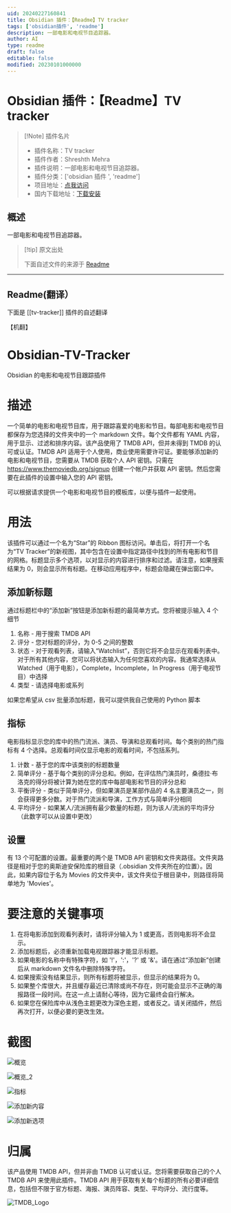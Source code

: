 ```yaml
---
uid: 20240227160841
title: Obsidian 插件：【Readme】TV tracker
tags: ['obsidian插件', 'readme']
description: 一部电影和电视节目追踪器。
author: AI
type: readme
draft: false
editable: false
modified: 20230101000000
---
```


# Obsidian 插件：【Readme】TV tracker

> [!Note] 插件名片
> - 插件名称：TV tracker
> - 插件作者：Shreshth Mehra
> - 插件说明：一部电影和电视节目追踪器。
> - 插件分类：['obsidian 插件 ', 'readme']
> - 项目地址：[点我访问](https://github.com/Shreshth-mehra/Obsidian-TV-Tracker)
> - 国内下载地址：[下载安装](https://pkmer.cn/products/plugin/pluginMarket/?tv-tracker)

## 概述

一部电影和电视节目追踪器。

> [!tip] 原文出处
>
>下面自述文件的来源于 [Readme](https://ghproxy.net/https://raw.githubusercontent.com/Shreshth-mehra/Obsidian-TV-Tracker/main/README.md)

---

## Readme(翻译）

下面是 [[tv-tracker]] 插件的自述翻译

【机翻】

# Obsidian-TV-Tracker

Obsidian 的电影和电视节目跟踪插件

# 描述

一个简单的电影和电视节目库，用于跟踪喜爱的电影和节目。每部电影和电视节目都保存为您选择的文件夹中的一个 markdown 文件。每个文件都有 YAML 内容，用于显示、过滤和排序内容。该产品使用了 TMDB API，但并未得到 TMDB 的认可或认证。TMDB API 适用于个人使用，商业使用需要许可证。要能够添加新的电影和电视节目，您需要从 TMDB 获取个人 API 密钥。只需在 <https://www.themoviedb.org/signup> 创建一个帐户并获取 API 密钥。然后您需要在此插件的设置中输入您的 API 密钥。

可以根据请求提供一个电影和电视节目的模板库，以便与插件一起使用。

# 用法

该插件可以通过一个名为“Star”的 Ribbon 图标访问。单击后，将打开一个名为“TV Tracker”的新视图，其中包含在设置中指定路径中找到的所有电影和节目的网格。标题显示多个选项，以对显示的内容进行排序和过滤。请注意，如果搜索结果为 0，则会显示所有标题。在移动应用程序中，标题会隐藏在弹出窗口中。

## 添加新标题

通过标题栏中的“添加新”按钮是添加新标题的最简单方式。您将被提示输入 4 个细节

1. 名称 - 用于搜索 TMDB API
2. 评分 - 您对标题的评分，为 0-5 之间的整数
3. 状态 - 对于观看列表，请输入“Watchlist”，否则它将不会显示在观看列表中。对于所有其他内容，您可以将状态输入为任何您喜欢的内容。我通常选择从 Watched（用于电影），Complete，Incomplete，In Progress（用于电视节目）中选择
4. 类型 - 请选择电影或系列

如果您希望从 csv 批量添加标题，我可以提供我自己使用的 Python 脚本

## 指标

电影指标显示您的库中的热门流派、演员、导演和总观看时间。每个类别的热门指标有 4 个选择。总观看时间仅显示电影的观看时间，不包括系列。

1. 计数 - 基于您的库中该类别的标题数量
2. 简单评分 - 基于每个类别的评分总和。例如，在评估热门演员时，桑德拉·布洛克的得分将被计算为她在您的库中每部电影和节目的评分总和
3. 平衡评分 - 类似于简单评分，但如果演员是某部作品的 4 名主要演员之一，则会获得更多分数。对于热门流派和导演，工作方式与简单评分相同
4. 平均评分 - 如果某人/流派拥有最少数量的标题，则为该人/流派的平均评分（此数字可以从设置中更改）

## 设置

有 13 个可配置的设置。最重要的两个是 TMDB API 密钥和文件夹路径。文件夹路径是相对于您的奥斯迪安保险库的根目录（.obsidian 文件夹所在的位置）。因此，如果内容位于名为 Movies 的文件夹中，该文件夹位于根目录中，则路径将简单地为 'Movies'。

# 要注意的关键事项

1. 在将电影添加到观看列表时，请将评分输入为 1 或更高，否则电影将不会显示。
2. 添加标题后，必须重新加载电视跟踪器才能显示标题。
3. 如果电影的名称中有特殊字符，如 '!'，':'，'?' 或 '&'。请在通过“添加新”创建后从 markdown 文件名中删除特殊字符。
4. 如果搜索没有结果显示，则所有标题将被显示，但显示的结果将为 0。
5. 如果整个库很大，并且缓存最近已清除或尚不存在，则可能会显示不正确的海报路径一段时间。在这一点上请耐心等待，因为它最终会自行解决。
6. 如果您在保险库中从浅色主题更改为深色主题，或者反之。请关闭插件，然后再次打开，以便必要的更改生效。

# 截图

![概览](https://cdn.pkmer.cn/covers/tv-tracker_2_0.png!pkmer)

![概览_2](https://cdn.pkmer.cn/covers/tv-tracker_2_1.png!pkmer)

![指标](https://cdn.pkmer.cn/covers/tv-tracker_2_2.png!pkmer)

![添加新内容](https://cdn.pkmer.cn/covers/tv-tracker_2_3.png!pkmer)

![添加新选项](https://cdn.pkmer.cn/covers/tv-tracker_2_4.png!pkmer)

# 归属

该产品使用 TMDB API，但并非由 TMDB 认可或认证。您将需要获取自己的个人 TMDB API 来使用此插件。TMDB API 用于获取有关每个标题的所有必要详细信息，包括但不限于官方标题、海报、演员阵容、类型、平均评分、流行度等。

![TMDB_Logo](https://www.themoviedb.org/assets/2/v4/logos/v2/blue_square_2-d537fb228cf3ded904ef09b136fe3fec72548ebc1fea3fbbd1ad9e36364db38b.svg)
